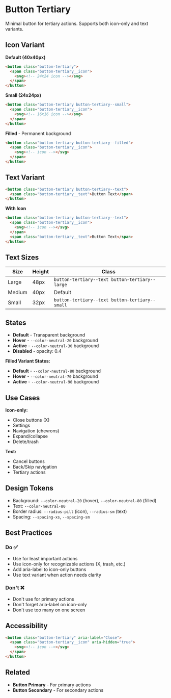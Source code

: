 # Button Tertiary

Minimal button for tertiary actions. Supports both icon-only and text variants.

## Icon Variant

**Default (40x40px)**
```html
<button class="button-tertiary">
  <span class="button-tertiary__icon">
    <svg><!-- 24x24 icon --></svg>
  </span>
</button>
```

**Small (24x24px)**
```html
<button class="button-tertiary button-tertiary--small">
  <span class="button-tertiary__icon">
    <svg><!-- 16x16 icon --></svg>
  </span>
</button>
```

**Filled** - Permanent background
```html
<button class="button-tertiary button-tertiary--filled">
  <span class="button-tertiary__icon">
    <svg><!-- icon --></svg>
  </span>
</button>
```

## Text Variant

```html
<button class="button-tertiary button-tertiary--text">
  <span class="button-tertiary__text">Button Text</span>
</button>
```

**With Icon**
```html
<button class="button-tertiary button-tertiary--text">
  <span class="button-tertiary__icon">
    <svg><!-- icon --></svg>
  </span>
  <span class="button-tertiary__text">Button Text</span>
</button>
```

## Text Sizes

| Size | Height | Class |
|------|--------|-------|
| Large | 48px | `button-tertiary--text button-tertiary--large` |
| Medium | 40px | Default |
| Small | 32px | `button-tertiary--text button-tertiary--small` |

## States

- **Default** - Transparent background
- **Hover** - `--color-neutral-20` background
- **Active** - `--color-neutral-30` background
- **Disabled** - opacity: 0.4

**Filled Variant States:**
- **Default** - `--color-neutral-80` background
- **Hover** - `--color-neutral-70` background
- **Active** - `--color-neutral-90` background

## Use Cases

**Icon-only:**
- Close buttons (X)
- Settings
- Navigation (chevrons)
- Expand/collapse
- Delete/trash

**Text:**
- Cancel buttons
- Back/Skip navigation
- Tertiary actions

## Design Tokens

- Background: `--color-neutral-20` (hover), `--color-neutral-80` (filled)
- Text: `--color-neutral-80`
- Border radius: `--radius-pill` (icon), `--radius-sm` (text)
- Spacing: `--spacing-xs`, `--spacing-sm`

## Best Practices

### Do ✅
- Use for least important actions
- Use icon-only for recognizable actions (X, trash, etc.)
- Add aria-label to icon-only buttons
- Use text variant when action needs clarity

### Don't ❌
- Don't use for primary actions
- Don't forget aria-label on icon-only
- Don't use too many on one screen

## Accessibility

```html
<button class="button-tertiary" aria-label="Close">
  <span class="button-tertiary__icon" aria-hidden="true">
    <svg><!-- icon --></svg>
  </span>
</button>
```

## Related
- **Button Primary** - For primary actions
- **Button Secondary** - For secondary actions
